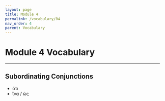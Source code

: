 ```yaml
---
layout: page
title: Module 4
permalink: /vocabulary/04
nav_order: 4
parent: Vocabulary
---
```


# Module 4 Vocabulary

***

## Subordinating Conjunctions

* ὅτι
* ἵνα / ὡς
